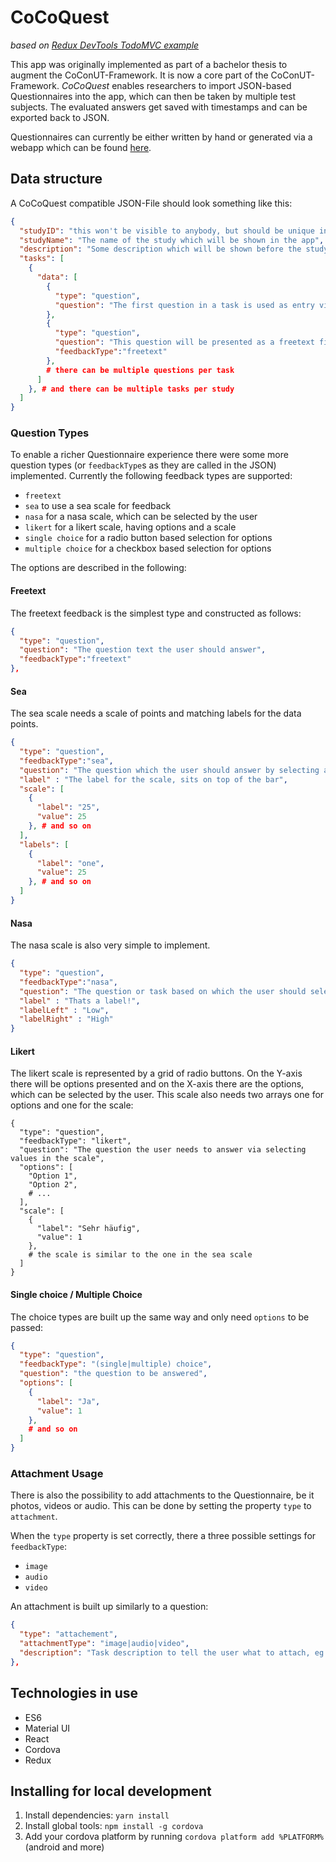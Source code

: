 # CoCoQuest
*based on [Redux DevTools TodoMVC example](https://github.com/unimonkiez/react-cordova-boilerplate)*

This app was originally implemented as part of a bachelor thesis to augment the CoConUT-Framework.
It is now a core part of the CoConUT-Framework.
*CoCoQuest* enables researchers to import JSON-based Questionnaires into the app, which can then be taken by 
multiple test subjects. The evaluated answers get saved with timestamps and can be exported back to JSON.

Questionnaires can currently be either written by hand or generated via a 
webapp which can be found [here](http://wwwlab.cs.univie.ac.at/~schusterl15/cocoquest/#/).

## Data structure

A CoCoQuest compatible JSON-File should look something like this:
```json
{
  "studyID": "this won't be visible to anybody, but should be unique in the app",
  "studyName": "The name of the study which will be shown in the app",
  "description": "Some description which will be shown before the study starts",
  "tasks": [
    {
      "data": [
        {
          "type": "question",
          "question": "The first question in a task is used as entry view for the subtask. Therefore there is no feedbackType."
        },
        {
          "type": "question",
          "question": "This question will be presented as a freetext field with a multiline input.",
          "feedbackType":"freetext"
        },
        # there can be multiple questions per task
      ]
    }, # and there can be multiple tasks per study
  ]
}
```

### Question Types

To enable a richer Questionnaire experience there were some more question types 
(or `feedbackType`s as they are called in the JSON) implemented.
Currently the following feedback types are supported:

- `freetext`
- `sea` to use a sea scale for feedback
- `nasa` for a nasa scale, which can be selected by the user
- `likert` for a likert scale, having options and a scale
- `single choice` for a radio button based selection for options
- `multiple choice` for a checkbox based selection for options

The options are described in the following:

#### Freetext

The freetext feedback is the simplest type and constructed as follows:

```json
{
  "type": "question",
  "question": "The question text the user should answer",
  "feedbackType":"freetext"
},
```

#### Sea

The sea scale needs a scale of points and matching labels for the data points.

```json
{
  "type": "question",
  "feedbackType":"sea",
  "question": "The question which the user should answer by selecting a value",
  "label" : "The label for the scale, sits on top of the bar",
  "scale": [
    {
      "label": "25",
      "value": 25
    }, # and so on
  ],
  "labels": [
    {
      "label": "one",
      "value": 25
    }, # and so on
  ]
}
```

#### Nasa

The nasa scale is also very simple to implement.

```json
{
  "type": "question",
  "feedbackType":"nasa",
  "question": "The question or task based on which the user should select a value on the scale",
  "label" : "Thats a label!",
  "labelLeft" : "Low",
  "labelRight" : "High"
}
```

#### Likert

The likert scale is represented by a grid of radio buttons. On the Y-axis there will be options presented
and on the X-axis there are the options, which can be selected by the user.
This scale also needs two arrays one for options and one for the scale:

```
{
  "type": "question",
  "feedbackType": "likert",
  "question": "The question the user needs to answer via selecting values in the scale",
  "options": [
    "Option 1",
    "Option 2",
    # ...
  ],
  "scale": [
    {
      "label": "Sehr häufig",
      "value": 1
    },
    # the scale is similar to the one in the sea scale
  ]
}
```

#### Single choice / Multiple Choice

The choice types are built up the same way and only need `options` to be passed:

```json
{
  "type": "question",
  "feedbackType": "(single|multiple) choice",
  "question": "the question to be answered",
  "options": [
    {
      "label": "Ja",
      "value": 1
    },
    # and so on
  ]
}
``` 

### Attachment Usage

There is also the possibility to add attachments to the Questionnaire, be it photos, videos or audio.
This can be done by setting the property `type` to `attachment`.

When the `type` property is set correctly, there a three possible settings for `feedbackType`:

- `image`
- `audio`
- `video`

An attachment is built up similarly to a question:

```json 
{
  "type": "attachement",
  "attachmentType": "image|audio|video",
  "description": "Task description to tell the user what to attach, eg. a subject to photograph"
},
```

## Technologies in use
* ES6
* Material UI
* React
* Cordova
* Redux

## Installing for local development
1. Install dependencies: ```yarn install```
2. Install global tools: ```npm install -g cordova```
3. Add your cordova platform by running ```cordova platform add %PLATFORM%``` (android and more)
